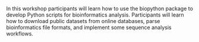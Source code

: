 In this workshop participants will learn how to use the biopython package to develop Python scripts for bioinformatics analysis. Participants will learn how to download public datasets from online databases, parse bioinformatics file formats, and implement some sequence analysis workflows.
